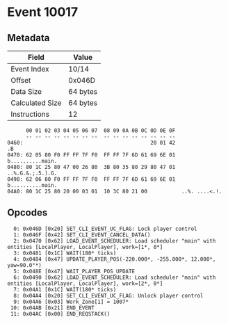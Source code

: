 # Event 10017

## Metadata

| Field           | Value    |
|-----------------|----------|
| Event Index     | 10/14    |
| Offset          | 0x046D   |
| Data Size       | 64 bytes |
| Calculated Size | 64 bytes |
| Instructions    | 12       |

```
      00 01 02 03 04 05 06 07  08 09 0A 0B 0C 0D 0E 0F
      -- -- -- -- -- -- -- --  -- -- -- -- -- -- -- --
0460:                                         20 01 42                .B
0470: 62 05 80 F0 FF FF 7F F0  FF FF 7F 6D 61 69 6E 01  b..........main.
0480: 80 1C 25 80 47 00 26 80  3B 80 35 80 29 80 47 01  ..%.G.&.;.5.).G.
0490: 62 06 80 F0 FF FF 7F F0  FF FF 7F 6D 61 69 6E 01  b..........main.
04A0: 80 1C 25 80 20 00 03 01  10 3C 80 21 00           ..%. ....<.!.   
```

## Opcodes

```
  0: 0x046D [0x20] SET_CLI_EVENT_UC_FLAG: Lock player control
  1: 0x046F [0x42] SET_CLI_EVENT_CANCEL_DATA()
  2: 0x0470 [0x62] LOAD_EVENT_SCHEDULER: Load scheduler "main" with entities [LocalPlayer, LocalPlayer], work=[1*, 0*]
  3: 0x0481 [0x1C] WAIT(180* ticks)
  4: 0x0484 [0x47] UPDATE_PLAYER_POS(-220.000*, -255.000*, 12.000*, yaw=90.0°*)
  5: 0x048E [0x47] WAIT_PLAYER_POS_UPDATE
  6: 0x0490 [0x62] LOAD_EVENT_SCHEDULER: Load scheduler "main" with entities [LocalPlayer, LocalPlayer], work=[2*, 0*]
  7: 0x04A1 [0x1C] WAIT(180* ticks)
  8: 0x04A4 [0x20] SET_CLI_EVENT_UC_FLAG: Unlock player control
  9: 0x04A6 [0x03] Work_Zone[1] = 1007*
 10: 0x04AB [0x21] END_EVENT
 11: 0x04AC [0x00] END_REQSTACK()
```
